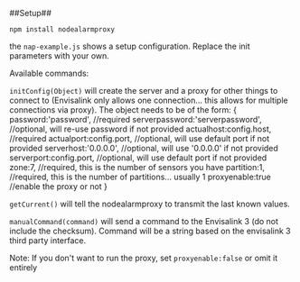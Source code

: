 ##Setup##

`npm install nodealarmproxy`

the `nap-example.js` shows a setup configuration.  Replace the init parameters with your own.

Available commands:

`initConfig(Object)` will create the server and a proxy for other things to connect to (Envisalink only allows one connection... this allows for multiple connections via proxy).  The object needs to be of the form:
    { password:'password', //required
        serverpassword:'serverpassword', //optional, will re-use password if not provided
        actualhost:config.host, //required
        actualport:config.port, //optional, will use default port if not provided
        serverhost:'0.0.0.0', //optional, will use '0.0.0.0' if not provided
        serverport:config.port, //optional, will use default port if not provided
        zone:7, //required, this is the number of sensors you have
        partition:1, //required, this is the number of partitions... usually 1
        proxyenable:true //enable the proxy or not
    }

`getCurrent()` will tell the nodealarmproxy to transmit the last known values.

`manualCommand(command)` will send a command to the Envisalink 3 (do not include the checksum).  Command will be a string based on the envisalink 3 third party interface.

Note:  If you don't want to run the proxy, set `proxyenable:false` or omit it entirely